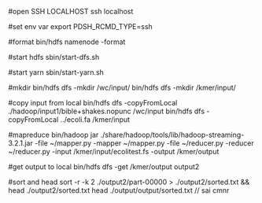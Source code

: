 #open SSH LOCALHOST
ssh localhost

#set env var
export PDSH_RCMD_TYPE=ssh

#format
bin/hdfs namenode -format

#start hdfs
sbin/start-dfs.sh

#start yarn
sbin/start-yarn.sh

#mkdir
bin/hdfs dfs -mkdir /wc/input/
bin/hdfs dfs -mkdir /kmer/input/

#copy input from local
bin/hdfs dfs -copyFromLocal ./hadoop/input1/bible+shakes.nopunc /wc/input
bin/hdfs dfs -copyFromLocal ../ecoli.fa /kmer/input

#mapreduce
bin/hadoop jar ./share/hadoop/tools/lib/hadoop-streaming-3.2.1.jar -file ~/mapper.py -mapper ~/mapper.py -file ~/reducer.py -reducer ~/reducer.py -input /kmer/input/ecolitest.fs -output /kmer/output

#get output to local
bin/hdfs dfs -get /kmer/output output2

#sort and head
sort -r -k 2 ./output2/part-00000 > ./output2/sorted.txt && head ./output2/sorted.txt
head ./output/output/sorted.txt // sai cmnr



